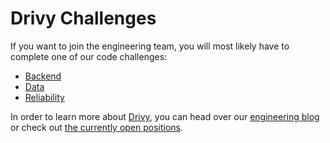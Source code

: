 # Drivy Challenges

If you want to join the engineering team, you will most likely
have to complete one of our code challenges:

- [Backend](https://github.com/drivy/jobs/tree/master/backend)
- [Data](https://github.com/drivy/jobs/tree/master/data)
- [Reliability](https://github.com/drivy/jobs/tree/master/reliability)

In order to learn more about [Drivy](https://www.drivy.com/),
you can head over our [engineering blog](https://drivy.engineering/about/)
or check out [the currently open positions](https://en.drivy.com/jobs).
